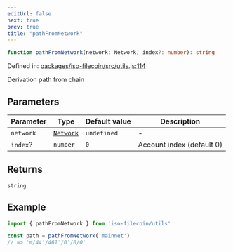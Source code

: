 ```yaml
---
editUrl: false
next: true
prev: true
title: "pathFromNetwork"
---
```


```ts
function pathFromNetwork(network: Network, index?: number): string
```

Defined in: [packages/iso-filecoin/src/utils.js:114](https://github.com/hugomrdias/filecoin/blob/main/packages/iso-filecoin/src/utils.js#L114)

Derivation path from chain

## Parameters

| Parameter | Type | Default value | Description |
| ------ | ------ | ------ | ------ |
| `network` | [`Network`](/api/iso-filecoin/types/type-aliases/network/) | `undefined` | - |
| `index`? | `number` | `0` | Account index (default 0) |

## Returns

`string`

## Example

```ts twoslash
import { pathFromNetwork } from 'iso-filecoin/utils'

const path = pathFromNetwork('mainnet')
// => 'm/44'/461'/0'/0/0'
